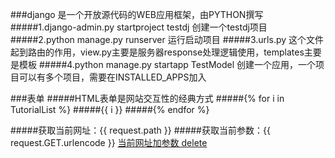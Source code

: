 ###django
是一个开放源代码的WEB应用框架，由PYTHON撰写
#####1.django-admin.py startproject testdj 创建一个testdj项目
#####2.python manage.py runserver 运行启动项目
#####3.urls.py 这个文件起到路由的作用，view.py主要是服务器response处理逻辑使用，templates主要是模板
#####4.python manage.py startapp TestModel  创建一个应用，一个项目可以有多个项目，需要在INSTALLED_APPS加入

###表单
#####HTML表单是网站交互性的经典方式
#####{% for i in TutorialList %}
#####{{ i }}
#####{% endfor %}

#####获取当前网址：{{ request.path }}
#####获取当前参数：{{ request.GET.urlencode }}
<a href="{{ request.path }}?{{ request.GET.urlencode }}&delete=1">当前网址加参数 delete</a>



